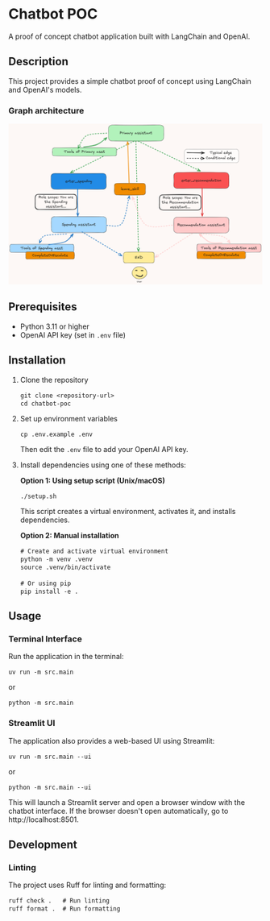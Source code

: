 # Chatbot POC

A proof of concept chatbot application built with LangChain and OpenAI.

## Description

This project provides a simple chatbot proof of concept using LangChain and OpenAI's models.

### Graph architecture

![Graph](graph.webp)

## Prerequisites

- Python 3.11 or higher
- OpenAI API key (set in `.env` file)

## Installation

1. Clone the repository
   ```
   git clone <repository-url>
   cd chatbot-poc
   ```

2. Set up environment variables
   ```
   cp .env.example .env
   ```
   Then edit the `.env` file to add your OpenAI API key.

3. Install dependencies using one of these methods:

   **Option 1: Using setup script (Unix/macOS)**
   ```
   ./setup.sh
   ```
   This script creates a virtual environment, activates it, and installs dependencies.

   **Option 2: Manual installation**
   ```
   # Create and activate virtual environment
   python -m venv .venv
   source .venv/bin/activate
   
   # Or using pip
   pip install -e .
   ```

## Usage

### Terminal Interface

Run the application in the terminal:

```
uv run -m src.main
```
or
```
python -m src.main
```

### Streamlit UI

The application also provides a web-based UI using Streamlit:

```
uv run -m src.main --ui
```
or
```
python -m src.main --ui
```

This will launch a Streamlit server and open a browser window with the chatbot interface. If the browser doesn't open automatically, go to http://localhost:8501.

## Development

### Linting

The project uses Ruff for linting and formatting:

```
ruff check .   # Run linting
ruff format .  # Run formatting
```
